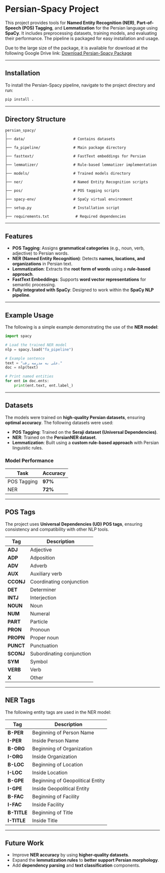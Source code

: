 # Persian-Spacy Project

This project provides tools for **Named Entity Recognition (NER)**, **Part-of-Speech (POS) Tagging**, and **Lemmatization** for the Persian language using **SpaCy**. It includes preprocessing datasets, training models, and evaluating their performance. The pipeline is packaged for easy installation and usage.

Due to the large size of the package, it is available for download at the following Google Drive link:
[Download Persian-Spacy Package](https://drive.google.com/file/d/1rOv33doSOIgoZopaXWOERUphEaq9CR_-/view?usp=drive_link)

---

## Installation

To install the Persian-Spacy pipeline, navigate to the project directory and run:

```bash
pip install .
```

---

## Directory Structure

```plaintext
persian_spacy/
│
├── data/                      # Contains datasets
│
├── fa_pipeline/               # Main package directory
│
├── fasttext/                  # FastText embeddings for Persian
│
├── lemmatizer/                # Rule-based lemmatizer implementation
│
├── models/                    # Trained models directory
│
├── ner/                       # Named Entity Recognition scripts
│
├── pos/                       # POS tagging scripts
│
├── spacy-env/                 # SpaCy virtual environment
│
├── setup.py                   # Installation script
│
├── requirements.txt            # Required dependencies
```

---

## Features

- **POS Tagging**: Assigns **grammatical categories** (e.g., noun, verb, adjective) to Persian words.
- **NER (Named Entity Recognition)**: Detects **names, locations, and organizations** in Persian text.
- **Lemmatization**: Extracts the **root form of words** using a **rule-based approach**.
- **FastText Embeddings**: Supports **word vector representations** for semantic processing.
- **Fully integrated with SpaCy**: Designed to work within the **SpaCy NLP pipeline**.

---

## Example Usage

The following is a simple example demonstrating the use of the **NER model**:

```python
import spacy

# Load the trained NER model
nlp = spacy.load("fa_pipeline")

# Example sentence
text = "علی به مدرسه رفت."
doc = nlp(text)

# Print named entities
for ent in doc.ents:
    print(ent.text, ent.label_)
```

---

## Datasets

The models were trained on **high-quality Persian datasets**, ensuring **optimal accuracy**. The following datasets were used:

- **POS Tagging**: Trained on the **Seraji dataset (Universal Dependencies)**.
- **NER**: Trained on the **PersianNER dataset**.
- **Lemmatization**: Built using a **custom rule-based approach** with Persian linguistic rules.

### Model Performance

| Task        | Accuracy |
| ----------- | -------- |
| POS Tagging | **97%**  |
| NER         | **72%**  |

---

## POS Tags

The project uses **Universal Dependencies (UD) POS tags**, ensuring consistency and compatibility with other NLP tools.

| Tag       | Description               |
| --------- | ------------------------- |
| **ADJ**   | Adjective                 | 
| **ADP**   | Adposition                |
| **ADV**   | Adverb                    | 
| **AUX**   | Auxiliary verb            |
| **CCONJ** | Coordinating conjunction  | 
| **DET**   | Determiner                |
| **INTJ**  | Interjection              | 
| **NOUN**  | Noun                      | 
| **NUM**   | Numeral                   | 
| **PART**  | Particle                  |
| **PRON**  | Pronoun                   |
| **PROPN** | Proper noun               |
| **PUNCT** | Punctuation               |
| **SCONJ** | Subordinating conjunction |
| **SYM**   | Symbol                    |
| **VERB**  | Verb                      | 
| **X**     | Other                     |

---

## NER Tags

The following entity tags are used in the NER model:

| Tag         | Description                      |
| ----------- | -------------------------------- | 
| **B-PER**   | Beginning of Person Name         | 
| **I-PER**   | Inside Person Name               | 
| **B-ORG**   | Beginning of Organization        | 
| **I-ORG**   | Inside Organization              | 
| **B-LOC**   | Beginning of Location            | 
| **I-LOC**   | Inside Location                  | 
| **B-GPE**   | Beginning of Geopolitical Entity | 
| **I-GPE**   | Inside Geopolitical Entity       | 
| **B-FAC**   | Beginning of Facility            | 
| **I-FAC**   | Inside Facility                  | 
| **B-TITLE** | Beginning of Title               | 
| **I-TITLE** | Inside Title                     |

---

## Future Work

- Improve **NER accuracy** by using **higher-quality datasets**.
- Expand the **lemmatization rules** to **better support Persian morphology**.
- Add **dependency parsing** and **text classification** components.

